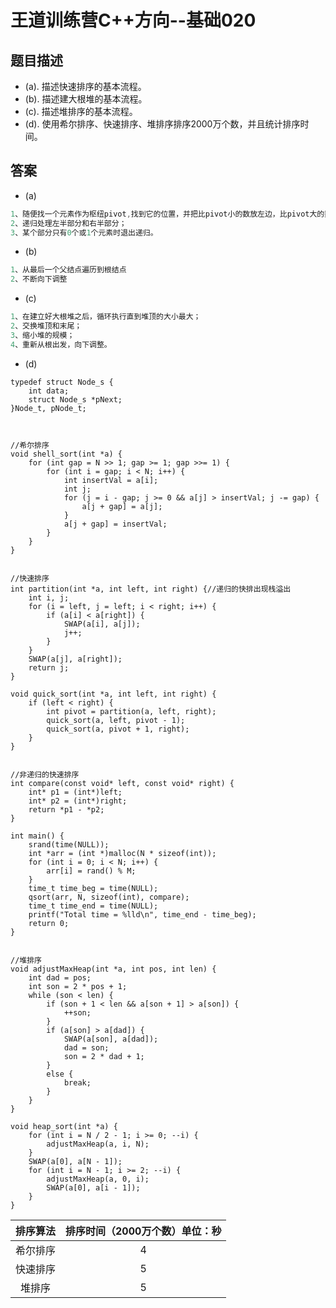 # 王道训练营C++方向--基础020

## 题目描述

- (a). 描述快速排序的基本流程。 
- (b). 描述建大根堆的基本流程。
- (c). 描述堆排序的基本流程。
- (d). 使用希尔排序、快速排序、堆排序排序2000万个数，并且统计排序时间。

## 答案

- (a)

```c
1、随便找一个元素作为枢纽pivot,找到它的位置，并把比pivot小的数放左边，比pivot大的数放右边；
2、递归处理左半部分和右半部分；
3、某个部分只有0个或1个元素时退出递归。

```

- (b)

```c
1、从最后一个父结点遍历到根结点
2、不断向下调整
```

- (c)

```c
1、在建立好大根堆之后，循环执行直到堆顶的大小最大；
2、交换堆顶和末尾；
3、缩小堆的规模；
4、重新从根出发，向下调整。
```

- (d)

```
typedef struct Node_s {
	int data;
	struct Node_s *pNext;
}Node_t, pNode_t;



//希尔排序
void shell_sort(int *a) {
	for (int gap = N >> 1; gap >= 1; gap >>= 1) {
		for (int i = gap; i < N; i++) {
			int insertVal = a[i];
			int j;
			for (j = i - gap; j >= 0 && a[j] > insertVal; j -= gap) {
				a[j + gap] = a[j];
			}
			a[j + gap] = insertVal;
		}
	}
}


//快速排序
int partition(int *a, int left, int right) {//递归的快排出现栈溢出
	int i, j;
	for (i = left, j = left; i < right; i++) {
		if (a[i] < a[right]) {
			SWAP(a[i], a[j]);
			j++;
		}
	}
	SWAP(a[j], a[right]);
	return j;
}

void quick_sort(int *a, int left, int right) {
	if (left < right) {
		int pivot = partition(a, left, right);
		quick_sort(a, left, pivot - 1);
		quick_sort(a, pivot + 1, right);
	}
}


//非递归的快速排序
int compare(const void* left, const void* right) {
	int* p1 = (int*)left;
	int* p2 = (int*)right;
	return *p1 - *p2;
}

int main() {
	srand(time(NULL));
	int *arr = (int *)malloc(N * sizeof(int));
	for (int i = 0; i < N; i++) {
		arr[i] = rand() % M;
	}
	time_t time_beg = time(NULL);
	qsort(arr, N, sizeof(int), compare);
	time_t time_end = time(NULL);
	printf("Total time = %lld\n", time_end - time_beg);
	return 0;
}


//堆排序
void adjustMaxHeap(int *a, int pos, int len) {
	int dad = pos;
	int son = 2 * pos + 1;
	while (son < len) {
		if (son + 1 < len && a[son + 1] > a[son]) {
			++son;
		}
		if (a[son] > a[dad]) {
			SWAP(a[son], a[dad]);
			dad = son;
			son = 2 * dad + 1;
		}
		else {
			break;
		}
	}
}

void heap_sort(int *a) {
	for (int i = N / 2 - 1; i >= 0; --i) {
		adjustMaxHeap(a, i, N);
	}
	SWAP(a[0], a[N - 1]);
	for (int i = N - 1; i >= 2; --i) {
		adjustMaxHeap(a, 0, i);
		SWAP(a[0], a[i - 1]);
	}
}
```

| 排序算法 | 排序时间（2000万个数）单位：秒 |
| :------: | :----------------------------: |
| 希尔排序 |               4                |
| 快速排序 |               5                |
|  堆排序  |               5                |

